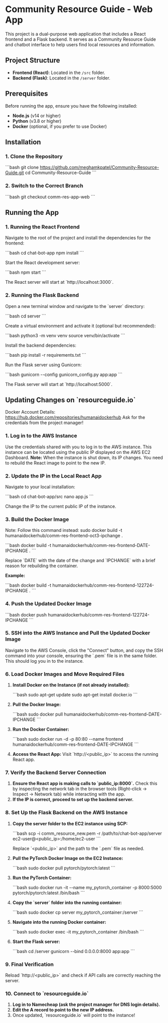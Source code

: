 
# Community Resource Guide - Web App

This project is a dual-purpose web application that includes a React frontend and a Flask backend. It serves as a Community Resource Guide and chatbot interface to help users find local resources and information.

## Project Structure

- **Frontend (React)**: Located in the `/src` folder.
- **Backend (Flask)**: Located in the `/server` folder.

## Prerequisites

Before running the app, ensure you have the following installed:

- **Node.js** (v14 or higher)
- **Python** (v3.8 or higher)
- **Docker** (optional, if you prefer to use Docker)

## Installation

### 1. Clone the Repository

\`\`\`bash
git clone https://github.com/meghamkpatel/Community-Resource-Guide.git
cd Community-Resource-Guide
\`\`\`

### 2. Switch to the Correct Branch

\`\`\`bash
git checkout comm-res-app-web
\`\`\`

## Running the App

### 1. Running the React Frontend

Navigate to the root of the project and install the dependencies for the frontend:

\`\`\`bash
cd chat-bot-app
npm install
\`\`\`

Start the React development server:

\`\`\`bash
npm start
\`\`\`

The React server will start at \`http://localhost:3000\`.

### 2. Running the Flask Backend

Open a new terminal window and navigate to the \`server\` directory:

\`\`\`bash
cd server
\`\`\`

Create a virtual environment and activate it (optional but recommended):

\`\`\`bash
python3 -m venv venv
source venv/bin/activate
\`\`\`

Install the backend dependencies:

\`\`\`bash
pip install -r requirements.txt
\`\`\`

Run the Flask server using Gunicorn:

\`\`\`bash
gunicorn --config gunicorn_config.py app:app
\`\`\`

The Flask server will start at \`http://localhost:5000\`.

## Updating Changes on \`resourceguide.io\`
Docker Account Details: https://hub.docker.com/repositories/humanaidockerhub
Ask for the credentials from the project manager!

### 1. Log in to the AWS Instance

Use the credentials shared with you to log in to the AWS instance. This instance can be located using the public IP displayed on the AWS EC2 Dashboard. **Note:** When the instance is shut down, its IP changes. You need to rebuild the React image to point to the new IP.

### 2. Update the IP in the Local React App

Navigate to your local installation:

\`\`\`bash
cd chat-bot-app/src
nano app.js
\`\`\`

Change the IP to the current public IP of the instance.

### 3. Build the Docker Image
Note: Follow this command instead: sudo docker build -t humanaidockerhub/comm-res-frontend-oct3-ipchange .

\`\`\`bash
docker build -t humanaidockerhub/comm-res-frontend-DATE-IPCHANGE .
\`\`\`

Replace \`DATE\` with the date of the change and \`IPCHANGE\` with a brief reason for rebuilding the container.

**Example:**

\`\`\`bash
docker build -t humanaidockerhub/comm-res-frontend-122724-IPCHANGE .
\`\`\`

### 4. Push the Updated Docker Image

\`\`\`bash
docker push humanaidockerhub/comm-res-frontend-122724-IPCHANGE
\`\`\`

### 5. SSH into the AWS Instance and Pull the Updated Docker Image

Navigate to the AWS Console, click the "Connect" button, and copy the SSH command into your console, ensuring the \`.pem\` file is in the same folder. This should log you in to the instance.

### 6. Load Docker Images and Move Required Files

1. **Install Docker on the Instance (if not already installed):**

   \`\`\`bash
   sudo apt-get update
   sudo apt-get install docker.io
   \`\`\`

2. **Pull the Docker Image:**

   \`\`\`bash
   sudo docker pull humanaidockerhub/comm-res-frontend-DATE-IPCHANGE
   \`\`\`

3. **Run the Docker Container:**

   \`\`\`bash
   sudo docker run -d -p 80:80 --name frontend humanaidockerhub/comm-res-frontend-DATE-IPCHANGE
   \`\`\`

4. **Access the React App:** Visit \`http://<public_ip>\` to access the running React app.

### 7. Verify the Backend Server Connection

1. **Ensure the React app is making calls to \`public_ip:8000\`.** Check this by inspecting the network tab in the browser tools (Right-click -> Inspect -> Network tab) while interacting with the app.
2. **If the IP is correct, proceed to set up the backend server.**

### 8. Set Up the Flask Backend on the AWS Instance

1. **Copy the server folder to the EC2 instance using SCP:**

   \`\`\`bash
   scp -i comm_resource_new.pem -r /path/to/chat-bot-app/server ec2-user@<public_ip>:/home/ec2-user
   \`\`\`

   Replace \`<public_ip>\` and the path to the \`.pem\` file as needed.

2. **Pull the PyTorch Docker Image on the EC2 Instance:**

   \`\`\`bash
   sudo docker pull pytorch/pytorch:latest
   \`\`\`

3. **Run the PyTorch Container:**

   \`\`\`bash
   sudo docker run -it --name my_pytorch_container -p 8000:5000 pytorch/pytorch:latest /bin/bash
   \`\`\`

4. **Copy the \`server\` folder into the running container:**

   \`\`\`bash
   sudo docker cp server my_pytorch_container:/server
   \`\`\`

5. **Navigate into the running Docker container:**

   \`\`\`bash
   sudo docker exec -it my_pytorch_container /bin/bash
   \`\`\`

6. **Start the Flask server:**

   \`\`\`bash
   cd /server
   gunicorn --bind 0.0.0.0:8000 app:app
   \`\`\`

### 9. Final Verification

Reload \`http://<public_ip>\` and check if API calls are correctly reaching the server.

### 10. Connect to \`resourceguide.io\`

1. **Log in to Namecheap (ask the project manager for DNS login details).**
2. **Edit the A record to point to the new IP address.**
3. Once updated, \`resourceguide.io\` will point to the instance!
